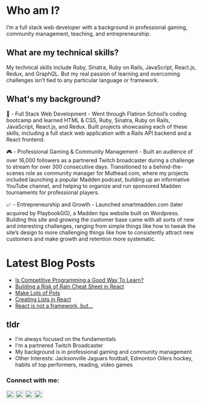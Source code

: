 # Who am I?

I’m a full stack web developer with a background in professional gaming, community management, teaching, and entrepreneurship.

## What are my technical skills?

My technical skills include Ruby, Sinatra, Ruby on Rails, JavaScript, React.js, Redux, and GraphQL. But my real passion of learning and overcoming challenges isn’t tied to any particular language or framework.

## What's my background?

🧐 - Full Stack Web Development - Went through Flatiron School’s coding bootcamp and learned HTML & CSS, Ruby, Sinatra, Ruby on Rails, JavaScript, React.js, and Redux. Built projects showcasing each of these skills, including a full stack web application with a Rails API backend and a React frontend.

🎮 - Professional Gaming & Community Management - Built an audience of over 16,000 followers as a partnered Twitch broadcaster during a challenge to stream for over 300 consecutive days. Transitioned to a behind-the-scenes role as community manager for Muthead.com, where my projects included launching a popular Madden podcast, building up an informative YouTube channel, and helping to organize and run sponsored Madden tournaments for professional players.

📈 - Entrepreneurship and Growth - Launched smartmadden.com (later acquired by PlaybookGG), a Madden tips website built on Wordpress. Building this site and growing the customer base came with all sorts of new and interesting challenges, ranging from simple things like how to tweak the site’s design to more challenging things like how to consistently attract new customers and make growth and retention more systematic.

# Latest Blog Posts

<!-- BLOG-POST-LIST:START -->
- [Is Competitive Programming a Good Way To Learn?](https://stuart-hahn.github.io/is_competitive_programming_a_good_way_to_learn)
- [Building a Risk of Rain Cheat Sheet in React](https://stuart-hahn.github.io/building_a_risk_of_rain_cheat_sheet_in_react)
- [Make Lots of Pots](https://stuart-hahn.github.io/make_lots_of_pots)
- [Creating Lists in React](https://stuart-hahn.github.io/creating_lists_in_react)
- [React is not a framework, but…](https://stuart-hahn.github.io/react_is_not_a_framework_but)
<!-- BLOG-POST-LIST:END -->

## tldr

- I'm always focused on the fundamentals
- I'm a partnered Twitch Broadcaster
- My background is in professional gaming and community management
- Other Interests: Jacksonville Jaguars football, Edmonton Oilers hockey, habits of top performers, reading, video games

### Connect with me:

[<img align="left" alt="codeSTACKr | LinkedIn" width="22px" src="https://cdn.jsdelivr.net/npm/simple-icons@v3/icons/linkedin.svg" />][linkedin]
[<img align="left" alt="Stuart Hahn | YouTube" width="22px" src="https://cdn.jsdelivr.net/npm/simple-icons@v3/icons/youtube.svg" />][youtube]
[<img align="left" alt="slumpcitytv | Twitter" width="22px" src="https://cdn.jsdelivr.net/npm/simple-icons@v3/icons/twitter.svg" />][twitter]
[<img align="left" alt="slumpcitytv | Twitter" width="22px" src="https://cdn.jsdelivr.net/npm/simple-icons@v3/icons/twitch.svg" />][twitch]

<br />

[twitter]: https://twitter.com/slumpcitytv
[youtube]: https://youtube.com/channel/UCAScs3bE-RCtJAv5B_FZQ4w
[linkedin]: https://www.linkedin.com/in/stuart-a-hahn/
[twitch]: https://www.twitch.tv/slumpcity
